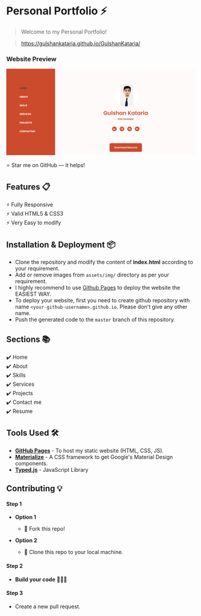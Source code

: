 # Personal Portfolio ⚡️ 
>Welcome to my Personal Portfolio!

> https://gulshankataria.github.io/GulshanKataria/


### Website Preview
<p align="center"> 
  <kbd>
    <a href="https://gulshankataria.github.io/GulshanKataria/" target="_blank"><img src="assets/img/sample.PNG">
  </a>
  </kbd>
</p>

:star: Star me on GitHub — it helps!

## Features 📋
⚡️ Fully Responsive\
⚡️ Valid HTML5 & CSS3\
⚡️ Very Easy to modify

## Installation & Deployment 📦
- Clone the repository and modify the content of <b>index.html</b> according to your requirement.
- Add or remove images from `assets/img/` directory as per your requirement.
- I highly recommend to use [Github Pages](https://create-react-app.dev/docs/deployment/#github-pages) to deploy the website the EASIEST WAY.
- To deploy your website, first you need to create github repository with name `<your-github-username>.github.io`. Please don't give any other name.
- Push the generated code to the `master` branch of this repository.


## Sections 📚
✔️ Home \
✔️ About \
✔️ Skills \
✔️ Services \
✔️ Projects \
✔️ Contact me\
✔️ Resume

## Tools Used 🛠️
* [<b>GitHub Pages</b>](https://create-react-app.dev/docs/deployment/#github-pages) - To host my static website (HTML, CSS, JS).
* [<b>Materialize</b>](https://materializecss.com/) - A CSS framework to get Google's Material Design components.
* [<b>Typed.js</b>](https://mattboldt.com/demos/typed-js/) - JavaScript Library

## Contributing 💡
#### Step 1

- **Option 1**
    - 🍴 Fork this repo!

- **Option 2**
    - 👯 Clone this repo to your local machine.


#### Step 2

- **Build your code** 🔨🔨🔨

#### Step 3

-  Create a new pull request.
